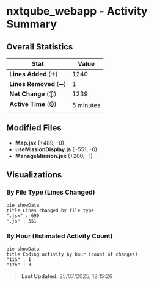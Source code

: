 # nxtqube_webapp - Activity Summary 

## Overall Statistics

| Stat                   | Value                                                             |
| ---------------------- | ----------------------------------------------------------------- |
| **Lines Added** (➕)   | 1240                                          |
| **Lines Removed** (➖) | 1                                        |
| **Net Change** (↕)    | 1239                |
| **Active Time** (⌚)   | 5 minutes |


## Modified Files
- **Map.jsx** (+489, -0)
- **useMissionDisplay.js** (+551, -0)
- **ManageMission.jsx** (+200, -1)

## Visualizations

### By File Type (Lines Changed)

```mermaid
pie showData
title Lines changed by file type
".jsx" : 690
".js" : 551
```

### By Hour (Estimated Activity Count)

```mermaid
pie showData
title Coding activity by hour (count of changes)
"11h" : 1
"12h" : 3
```


> **Last Updated:** 25/07/2025, 12:15:26